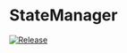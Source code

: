 # StateManager

[![Release](https://jitpack.io/v/leguang/StateManager.svg)](https://jitpack.io/#leguang/StateManager)
